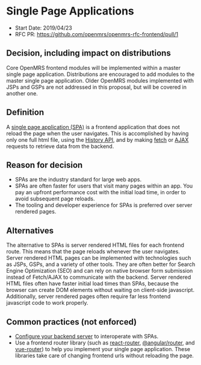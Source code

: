 # Single Page Applications
- Start Date: 2019/04/23
- RFC PR: https://github.com/openmrs/openmrs-rfc-frontend/pull/1

## Decision, including impact on distributions
Core OpenMRS frontend modules will be implemented within a master single page application. Distributions are encouraged
to add modules to the master single page application. Older OpenMRS modules implemented with JSPs and GSPs are not addressed in this
proposal, but will be covered in another one.

## Definition
A [single page application (SPA)](https://en.wikipedia.org/wiki/Single-page_application) is a frontend application that does not
reload the page when the user navigates. This is accomplished by having only one full html file, using the
[History API](https://developer.mozilla.org/en-US/docs/Web/API/History_API), and by making
[fetch](https://developer.mozilla.org/en-US/docs/Web/API/Fetch_API) or [AJAX](https://developer.mozilla.org/en-US/docs/Web/Guide/AJAX) requests
to retrieve data from the backend.

## Reason for decision
- SPAs are the industry standard for large web apps.
- SPAs are often faster for users that visit many pages within an app. You pay an upfront performance cost with the initial load time, in order to avoid
subsequent page reloads.
- The tooling and developer experience for SPAs is preferred over server rendered pages.

## Alternatives
The alternative to SPAs is server rendered HTML files for each frontend route. This means that the page reloads whenever the user navigates.
Server rendered HTML pages can be implemented with technologies such as JSPs, GSPs, and a variety of other tools. They are often better for
Search Engine Optimization (SEO) and can rely on native browser form submission instead of Fetch/AJAX to communicate with the backend. Server
rendered HTML files often have faster initial load times than SPAs, because the browser can create DOM elements without waiting on client-side
javascript. Additionally, server rendered pages often require far less frontend javascript code to work properly.

## Common practices (not enforced)
- [Configure your backend server](https://blog.pshrmn.com/entry/single-page-applications-and-the-server/) to interoperate with SPAs.
- Use a frontend router library (such as [react-router](https://reacttraining.com/react-router/), [@angular/router](https://angular.io/guide/router),
and [vue-router](https://router.vuejs.org/)) to help you implement your single page application. These libraries take care of changing frontend urls
without reloading the page.